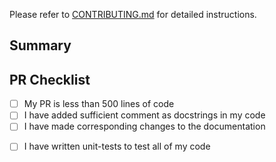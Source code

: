 Please refer to [CONTRIBUTING.md](CONTRIBUTING.md) for detailed instructions.

## Summary
<!-- Provide a short summary of your changes -->


## PR Checklist
- [ ] My PR is less than 500 lines of code
- [ ] I have added sufficient comment as docstrings in my code
- [ ] I have made corresponding changes to the documentation
<!--TODO: Remove this once coverage tool checks are implemented -->
- [ ] I have written unit-tests to test all of my code
